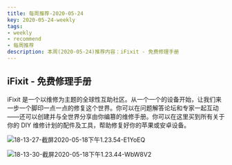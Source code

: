 ```yaml
---
title: 每周推荐-2020-05-24
key: 2020-05-24-weekly
tags:
- weekly
- recommend
- 每周推荐
description: 本周(2020-05-24)推荐内容：iFixit - 免费修理手册
---
```


## iFixit - 免费修理手册

iFixit 是一个以维修为主题的全球性互助社区。从一个一个的设备开始，让我们来一步一个脚印一点一点的修复这个世界。你可以在问题解答论坛和专家一起互动——还可以创建并与全世界分享由你编篡的维修手册。你可以在这里买到所有关于你的 DIY 维修计划的配件及工具，帮助修复好你的苹果或安卓设备。

![18-13-27-截屏2020-05-18下午1.23.54-E1YoEQ](https://up-img.yonghong.tech/pic/2020/05/18-13-27-截屏2020-05-18%20下午1.23.54-E1YoEQ.png)

<!--more-->

![18-13-30-截屏2020-05-18下午1.23.44-WbW8V2](https://up-img.yonghong.tech/pic/2020/05/18-13-30-截屏2020-05-18%20下午1.23.44-WbW8V2.png)
